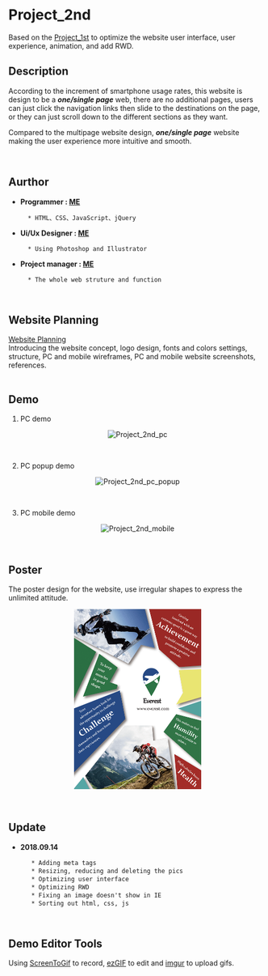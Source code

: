 # Project_2nd

Based on the [Project_1st](https://github.com/yschen25/Project_1st) to optimize the website user interface, user experience, animation, and add RWD.

## Description

<p>         
According to the increment of smartphone usage rates, this website is design to be a <b><i>one/single page</i></b> web, there are no additional pages, users can just click the navigation links then slide to the destinations on the page, or they can just scroll down to the different sections as they want.

Compared to the multipage website design, **_one/single page_** website making the user experience more intuitive and smooth.
</p>
<br/>

## Aurthor

* **Programmer : [ME](https://github.com/yschen25)**
        
        * HTML、CSS、JavaScript、jQuery
         
* **Ui/Ux Designer : [ME](https://github.com/yschen25)**
        
        * Using Photoshop and Illustrator

* **Project manager : [ME](https://github.com/yschen25)**

        * The whole web struture and function
<br/>

## Website Planning

[Website Planning](https://tinyurl.com/y7lkxdmo)
<br/>
Introducing the website concept, logo design, fonts and colors settings, structure, PC and mobile wireframes, PC and mobile website screenshots, references.
<br/>
<br/>

## Demo

1. PC demo  
<p align="center">
   <img src="Project_2nd_01.gif" alt="Project_2nd_pc" title="Project_2nd_pc" width="85%">
</p>
<br/>

2. PC popup demo 
<p align="center">
   <img src="https://i.imgur.com/SCmTrP9.gif" alt="Project_2nd_pc_popup" title="Project_2nd_pc_popup" width="95%">
</p>
<br/>

3. PC mobile demo 
<p align="center">
   <img src="https://i.imgur.com/P81uQdm.gif" alt="Project_2nd_mobile" title="Project_2nd_mobile" width="35%">
</p>
<br/>

## Poster
 
The poster design for the website, use irregular shapes to express the unlimited attitude.
<p align="center">
   <img src="image/poster.png" alt="Project_1st_poster" title="Project_1st_poster" width="50%">
</p>
<br/>

## Update

* **2018.09.14**

         * Adding meta tags
         * Resizing, reducing and deleting the pics
         * Optimizing user interface
         * Optimizing RWD
         * Fixing an image doesn't show in IE
         * Sorting out html, css, js
         
<br/>

## Demo Editor Tools
Using [ScreenToGif](http://www.screentogif.com/) to record, [ezGIF](https://ezgif.com/) to edit and [imgur](https://imgur.com/) to upload gifs.
